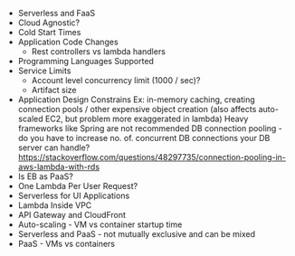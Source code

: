 

* Serverless and FaaS
* Cloud Agnostic?
* Cold Start Times
* Application Code Changes
    * Rest controllers vs lambda handlers
* Programming Languages Supported
* Service Limits
    * Account level concurrency limit (1000 / sec)?
    * Artifact size
* Application Design Constrains
Ex: in-memory caching, creating connection pools / other expensive object creation (also affects auto-scaled EC2, but
 problem more exaggerated in lambda)
Heavy frameworks like Spring are  not recommended
DB connection pooling - do you have to increase no. of. concurrent DB connections your DB server can handle?
https://stackoverflow.com/questions/48297735/connection-pooling-in-aws-lambda-with-rds 
* Is EB as PaaS?
* One Lambda Per User Request?
* Serverless for UI Applications
* Lambda Inside VPC
* API Gateway and CloudFront
* Auto-scaling - VM vs container startup time
* Serverless and PaaS - not mutually exclusive and can be mixed
* PaaS - VMs vs containers
